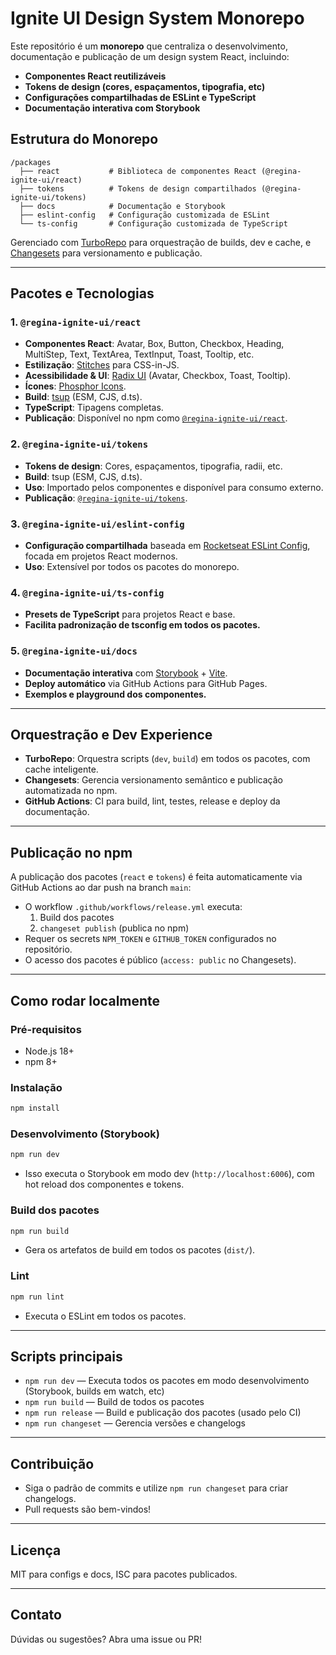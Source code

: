 # Ignite UI Design System Monorepo

Este repositório é um **monorepo** que centraliza o desenvolvimento, documentação e publicação de um design system React, incluindo:

- **Componentes React reutilizáveis**
- **Tokens de design (cores, espaçamentos, tipografia, etc)**
- **Configurações compartilhadas de ESLint e TypeScript**
- **Documentação interativa com Storybook**

## Estrutura do Monorepo

```
/packages
  ├── react           # Biblioteca de componentes React (@regina-ignite-ui/react)
  ├── tokens          # Tokens de design compartilhados (@regina-ignite-ui/tokens)
  ├── docs            # Documentação e Storybook
  ├── eslint-config   # Configuração customizada de ESLint
  └── ts-config       # Configuração customizada de TypeScript
```

Gerenciado com [TurboRepo](https://turbo.build/) para orquestração de builds, dev e cache, e [Changesets](https://github.com/changesets/changesets) para versionamento e publicação.

---

## Pacotes e Tecnologias

### 1. `@regina-ignite-ui/react`
- **Componentes React**: Avatar, Box, Button, Checkbox, Heading, MultiStep, Text, TextArea, TextInput, Toast, Tooltip, etc.
- **Estilização**: [Stitches](https://stitches.dev/) para CSS-in-JS.
- **Acessibilidade & UI**: [Radix UI](https://www.radix-ui.com/) (Avatar, Checkbox, Toast, Tooltip).
- **Ícones**: [Phosphor Icons](https://phosphoricons.com/).
- **Build**: [tsup](https://tsup.egoist.dev/) (ESM, CJS, d.ts).
- **TypeScript**: Tipagens completas.
- **Publicação**: Disponível no npm como [`@regina-ignite-ui/react`](https://www.npmjs.com/package/@regina-ignite-ui/react).

### 2. `@regina-ignite-ui/tokens`
- **Tokens de design**: Cores, espaçamentos, tipografia, radii, etc.
- **Build**: tsup (ESM, CJS, d.ts).
- **Uso**: Importado pelos componentes e disponível para consumo externo.
- **Publicação**: [`@regina-ignite-ui/tokens`](https://www.npmjs.com/package/@regina-ignite-ui/tokens).

### 3. `@regina-ignite-ui/eslint-config`
- **Configuração compartilhada** baseada em [Rocketseat ESLint Config](https://github.com/rocketseat/eslint-config), focada em projetos React modernos.
- **Uso**: Extensível por todos os pacotes do monorepo.

### 4. `@regina-ignite-ui/ts-config`
- **Presets de TypeScript** para projetos React e base.
- **Facilita padronização de tsconfig em todos os pacotes.**

### 5. `@regina-ignite-ui/docs`
- **Documentação interativa** com [Storybook](https://storybook.js.org/) + [Vite](https://vitejs.dev/).
- **Deploy automático** via GitHub Actions para GitHub Pages.
- **Exemplos e playground dos componentes.**

---

## Orquestração e Dev Experience

- **TurboRepo**: Orquestra scripts (`dev`, `build`) em todos os pacotes, com cache inteligente.
- **Changesets**: Gerencia versionamento semântico e publicação automatizada no npm.
- **GitHub Actions**: CI para build, lint, testes, release e deploy da documentação.

---

## Publicação no npm

A publicação dos pacotes (`react` e `tokens`) é feita automaticamente via GitHub Actions ao dar push na branch `main`:

- O workflow `.github/workflows/release.yml` executa:
  1. Build dos pacotes
  2. `changeset publish` (publica no npm)
- Requer os secrets `NPM_TOKEN` e `GITHUB_TOKEN` configurados no repositório.
- O acesso dos pacotes é público (`access: public` no Changesets).

---

## Como rodar localmente

### Pré-requisitos
- Node.js 18+
- npm 8+

### Instalação
```bash
npm install
```

### Desenvolvimento (Storybook)
```bash
npm run dev
```
- Isso executa o Storybook em modo dev (`http://localhost:6006`), com hot reload dos componentes e tokens.

### Build dos pacotes
```bash
npm run build
```
- Gera os artefatos de build em todos os pacotes (`dist/`).

### Lint
```bash
npm run lint
```
- Executa o ESLint em todos os pacotes.

---

## Scripts principais
- `npm run dev` — Executa todos os pacotes em modo desenvolvimento (Storybook, builds em watch, etc)
- `npm run build` — Build de todos os pacotes
- `npm run release` — Build e publicação dos pacotes (usado pelo CI)
- `npm run changeset` — Gerencia versões e changelogs

---

## Contribuição
- Siga o padrão de commits e utilize `npm run changeset` para criar changelogs.
- Pull requests são bem-vindos!

---

## Licença
MIT para configs e docs, ISC para pacotes publicados.

---

## Contato
Dúvidas ou sugestões? Abra uma issue ou PR!
